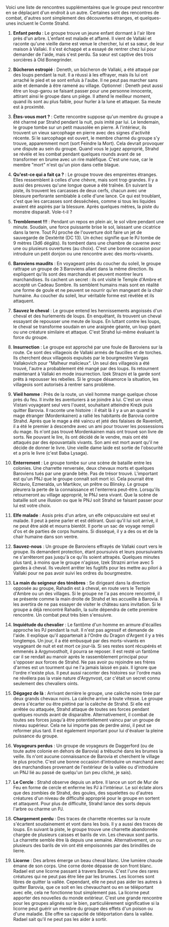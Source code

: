 Voici une liste de rencontres supplémentaires que le groupe peut rencontrer en se déplaçant d'un endroit à un autre. Certaines sont des rencontres de combat, d'autres sont simplement des découvertes étranges, et quelques-unes incluent le Comte Strahd.

1. **Enfant perdu** : Le groupe trouve un jeune enfant dormant à l'air libre près d'un arbre. L'enfant est malade et affamé. Il vient de Vallaki et raconte qu'une vieille dame est venue le chercher, lui et sa sœur, de leur maison à Vallaki. Il s'est échappé et a essayé de rentrer chez lui pour demander de l'aide, mais s'est perdu. Sa sœur est captive des trois sorcières à Old Bonegrinder.
    
2. **Bûcheron estropié** : Deneth, un bûcheron de Vallaki, a été attaqué par des loups pendant la nuit. Il a réussi à les effrayer, mais ils lui ont arraché le pied et se sont enfuis à l'aube. Il ne peut pas marcher sans aide et demande à être ramené au village. Optionnel : Deneth peut aussi être un loup-garou se faisant passer pour une personne innocente, attirant ainsi le groupe dans un piège. Il attend le meilleur moment, quand ils sont au plus faible, pour hurler à la lune et attaquer. Sa meute est à proximité.
    
3. **Êtes-vous mort ?** : Cette rencontre suppose qu'un membre du groupe a été charmé par Strahd pendant la nuit, puis imité par lui. Le lendemain, le groupe tombe sur un petit mausolée en pierre. À l'intérieur, ils trouvent un vieux sarcophage en pierre avec des signes d'activité récente. Si le sarcophage est ouvert, le membre charmé du groupe s'y trouve, apparemment mort (sort Feindre la Mort). Cela devrait provoquer une dispute au sein du groupe. Quand vous le jugez approprié, Strahd se révèle et les combat pendant quelques rounds avant de se transformer en brume avec un rire maléfique. C'est une ruse, car le membre "mort" n'est qu'un pion dans cette blague.
    
4. **Qu'est-ce qui a fait ça ?** : Le groupe trouve des empreintes étranges. Elles ressemblent à celles d'une chèvre, mais sont trop grandes. Il y a aussi des preuves qu'une longue queue a été traînée. En suivant la piste, ils trouvent les carcasses de deux cerfs, chacun avec une blessure perforante semblable à celle d'une lance. Ce qui est troublant, c'est que les carcasses sont desséchées, comme si tous les liquides avaient été aspirés par la blessure. Après quelques mètres, la piste du monstre disparaît. Vole-t-il ?
    
5. **Tremblement !!!** : Pendant un repos en plein air, le sol vibre pendant une minute. Soudain, une force puissante brise le sol, laissant une cicatrice dans la terre. Tout PJ proche de l'ouverture doit faire un jet de sauvegarde de Dextérité (DC 13). Un échec signifie que le PJ tombe de 9 mètres (3d6 dégâts). Ils tombent dans une chambre de caverne avec une ou plusieurs ouvertures (au choix). C'est une bonne occasion pour introduire un petit donjon ou une rencontre avec des morts-vivants.
    
6. **Baroviens maudits** : En voyageant près du coucher du soleil, le groupe rattrape un groupe de 3 Baroviens allant dans la même direction. Ils expliquent qu'ils sont des marchands et peuvent montrer leurs marchandises. Ils cachent un secret : ils ont visité le Temple d'Ambre et accepté un Cadeau Sombre. Ils semblent humains mais sont en réalité une forme de goule et ne peuvent se nourrir qu'en mangeant de la chair humaine. Au coucher du soleil, leur véritable forme est révélée et ils attaquent.
    
7. **Sauvez le cheval** : Le groupe entend les hennissements angoissés d'un cheval et des hurlements de loups. En enquêtant, ils trouvent un cheval essayant de repousser une meute de loups. En luttant contre les loups, le cheval se transforme soudain en une araignée géante, un loup géant ou une créature similaire et attaque. C'est Strahd lui-même évaluant la force du groupe.
    
8. **Insurrection** : Le groupe est approché par une foule de Baroviens sur la route. Ce sont des villageois de Vallaki armés de faucilles et de torches. Ils cherchent deux villageois expulsés par le bourgmestre Vargas Vallakovich pour "Malheur malicieux". Un seul des villageois a été trouvé, l'autre a probablement été mangé par des loups. Ils retournent maintenant à Vallaki en mode insurrection. Izek Strazni et la garde sont prêts à repousser les rebelles. Si le groupe désamorce la situation, les villageois sont autorisés à rentrer sans problème.
    
9. **Vieil homme** : Près de la route, un vieil homme mange quelque chose près du feu. Il invite les aventuriers à se joindre à lui. C'est un vieux Vistani voyageant seul vers l'ouest, souhaitant atteindre Krezk puis quitter Barovia. Il raconte une histoire : il était là il y a un an quand le mage étranger (Mordenkainen) a rallié les habitants de Barovia contre Strahd. Après que le mage a été vaincu et jeté des falaises de Ravenloft, il a été le premier à descendre avec un ami pour trouver les possessions du mage. Ils n'ont pas trouvé Mordenkainen mais ont trouvé son livre de sorts. Ne pouvant le lire, ils ont décidé de le vendre, mais ont été attaqués par des épouvantails vivants. Son ami est mort avant qu'il ne décide de donner le livre. Une vieille dame laide est sortie de l'obscurité et a pris le livre (c'est Baba Lysaga).
    
10. **Enterrement** : Le groupe tombe sur une scène de bataille entre les colonies. Une charrette renversée, deux chevaux morts et quelques Baroviens tués par une grande bête. Pas de trésor trouvé. L'important est qu'un PNJ que le groupe connaît soit mort ici. Cela pourrait être Rictavio, Ezmeralda, un Martikov, un prêtre ou Blinsky. Le groupe pleurera la perte de la connaissance et l'enterrera peut-être. Lorsqu'ils retourneront au village approprié, le PNJ sera vivant. Que la scène de bataille soit une illusion ou que le PNJ soit Strahd se faisant passer pour lui est votre choix.
    
11. **Elfe malade** : Assis près d'un arbre, un elfe crépusculaire est seul et malade. Il peut à peine parler et est délirant. Quoi qu'il lui soit arrivé, il ne peut être aidé et mourra bientôt. Il porte un sac de voyage rempli d'os et de parties de corps humains. Si disséqué, il y a des os et de la chair humaine dans son ventre.
    
12. **Sauvez-nous** : Un groupe de Baroviens effrayés de Vallaki court vers le groupe. Ils demandent protection, étant poursuivis et leurs poursuivants ne s'arrêteront pas jusqu'à ce qu'ils soient attrapés. Quelques minutes plus tard, à moins que le groupe n'agisse, Izek Strazni arrive avec 5 gardes à cheval. Ils veulent arrêter les fugitifs pour les mettre au pilori à Vallaki pour ne pas avoir suivi les ordres du bourgmestre.
    
13. **La main du seigneur des ténèbres** : Se dirigeant dans la direction opposée au groupe, Rahadin est à cheval, en route vers le Temple d'Ambre ou un des villages. Si le groupe ne l'a pas encore rencontré, il se présente comme la main droite de Strahd et les accueille à Barovia. Il les avertira de ne pas essayer de visiter le château sans invitation. Si le groupe a déjà rencontré Rahadin, la suite dépendra de cette première rencontre. Un combat peut très bien s'ensuivre.
    
14. **Inquiétude du chevalier** : Le fantôme d'un homme en armure d'écailles approche les PJ pendant la nuit. Il n'est pas agressif et demande de l'aide. Il explique qu'il appartenait à l'Ordre du Dragon d'Argent il y a très longtemps. Un jour, il a été embusqué par des morts-vivants en voyageant de nuit et est mort ce jour-là. Si ses restes sont récupérés et emmenés à Argynvostholt, il pourra se reposer. Il est resté un fantôme car il se rendait au manoir après le rassemblement principal pour s'opposer aux forces de Strahd. Ne pas avoir pu rejoindre ses frères d'armes est un tourment qui ne l'a jamais laissé en paix. Il ignore que l'ordre n'existe plus. Il peut aussi raconter des histoires sur l'ordre mais ne révélera pas la vraie nature d'Argynvost, car c'était un secret connu seulement des chevaliers oints.

16. **Dégagez de là** : Arrivant derrière le groupe, une calèche noire tirée par deux grands chevaux noirs. La calèche arrive à toute vitesse. Le groupe devra s'écarter ou être piétiné par la calèche de Strahd. Si elle est arrêtée ou attaquée, Strahd attaque de toutes ses forces pendant quelques rounds avant de disparaître. Alternativement, il combat de toutes ses forces jusqu'à être potentiellement vaincu par un groupe de niveau supérieur. Cela ne lui importe pas de perdre ainsi, il peut se reformer plus tard. Il est également important pour lui d'évaluer la pleine puissance du groupe.

17. **Voyageurs perdus** : Un groupe de voyageurs de Daggerford (ou de toute autre colonie en dehors de Barovia) a trébuché dans les brumes la veille. Ils n'ont aucune connaissance de Barovia et cherchent le village le plus proche. C'est une bonne occasion d'introduire un marchand avec des marchandises provenant de l'extérieur de la vallée ou d'introduire un PNJ lié au passé de quelqu'un (un peu cliché, je sais).

18. **Le Cercle** : Strahd observe depuis un arbre. Il lance un sort de Mur de Feu en forme de cercle et enferme les PJ à l'intérieur. Le sol éclate alors que des zombies de Strahd, des goules, des squelettes ou d'autres créatures d'un niveau de difficulté approprié pour le groupe en sortent et attaquent. Pour plus de difficulté, Strahd lance des sorts depuis l'arbre ou charme un PJ.

19. **Chargement perdu** : Des traces de charrette récentes sur la route s'écartent soudainement et vont dans les bois. Il y a aussi des traces de loups. En suivant la piste, le groupe trouve une charrette abandonnée chargée de plusieurs caisses et barils de vin. Les chevaux sont partis. La charrette semble être là depuis une semaine. Alternativement, un ou plusieurs des barils de vin ont été empoisonnés par des brindilles de lierre.

20. **Licorne** : Des arbres émerge un beau cheval blanc. Une lumière chaude émane de son corps. Une corne dorée dépasse de son front blanc. Radael est une licorne passant à travers Barovia. C'est l'une des rares créatures qui ne peut pas être liée par les brumes. Les licornes sont libres de quitter la vallée. Cependant, elle ne peut pas aider les autres à quitter Barovia, que ce soit en les chevauchant ou en se téléportant avec elle, cela ne fonctionne tout simplement pas. La licorne peut apporter des nouvelles du monde extérieur. C'est une grande rencontre pour les groupes alignés sur le bien, particulièrement significative si la licorne peut guérir un membre du groupe des effets d'un poison ou d'une maladie. Elle offre sa capacité de téléportation dans la vallée. Radael sait qu'il ne peut pas les aider à sortir.